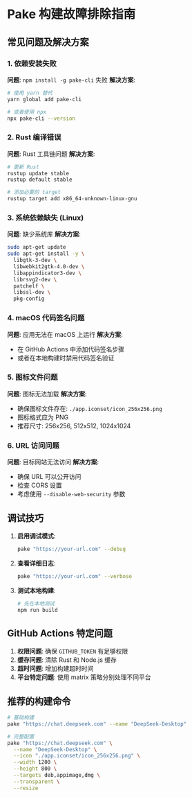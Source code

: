 # Pake 构建故障排除指南

## 常见问题及解决方案

### 1. 依赖安装失败
**问题**: `npm install -g pake-cli` 失败
**解决方案**:
```bash
# 使用 yarn 替代
yarn global add pake-cli

# 或者使用 npx
npx pake-cli --version
```

### 2. Rust 编译错误
**问题**: Rust 工具链问题
**解决方案**:
```bash
# 更新 Rust
rustup update stable
rustup default stable

# 添加必要的 target
rustup target add x86_64-unknown-linux-gnu
```

### 3. 系统依赖缺失 (Linux)
**问题**: 缺少系统库
**解决方案**:
```bash
sudo apt-get update
sudo apt-get install -y \
  libgtk-3-dev \
  libwebkit2gtk-4.0-dev \
  libappindicator3-dev \
  librsvg2-dev \
  patchelf \
  libssl-dev \
  pkg-config
```

### 4. macOS 代码签名问题
**问题**: 应用无法在 macOS 上运行
**解决方案**:
- 在 GitHub Actions 中添加代码签名步骤
- 或者在本地构建时禁用代码签名验证

### 5. 图标文件问题
**问题**: 图标无法加载
**解决方案**:
- 确保图标文件存在: `./app.iconset/icon_256x256.png`
- 图标格式应为 PNG
- 推荐尺寸: 256x256, 512x512, 1024x1024

### 6. URL 访问问题
**问题**: 目标网站无法访问
**解决方案**:
- 确保 URL 可以公开访问
- 检查 CORS 设置
- 考虑使用 `--disable-web-security` 参数

## 调试技巧

1. **启用调试模式**:
   ```bash
   pake "https://your-url.com" --debug
   ```

2. **查看详细日志**:
   ```bash
   pake "https://your-url.com" --verbose
   ```

3. **测试本地构建**:
   ```bash
   # 先在本地测试
   npm run build
   ```

## GitHub Actions 特定问题

1. **权限问题**: 确保 `GITHUB_TOKEN` 有足够权限
2. **缓存问题**: 清除 Rust 和 Node.js 缓存
3. **超时问题**: 增加构建超时时间
4. **平台特定问题**: 使用 matrix 策略分别处理不同平台

## 推荐的构建命令

```bash
# 基础构建
pake "https://chat.deepseek.com" --name "DeepSeek-Desktop"

# 完整配置
pake "https://chat.deepseek.com" \
  --name "DeepSeek-Desktop" \
  --icon "./app.iconset/icon_256x256.png" \
  --width 1200 \
  --height 800 \
  --targets deb,appimage,dmg \
  --transparent \
  --resize